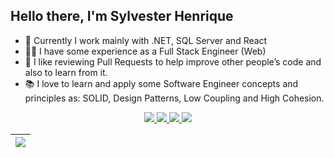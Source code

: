  ## Hello there, I'm Sylvester Henrique
  
- 🤖 Currently I work mainly with .NET, SQL Server and React
- 👨‍💻 I have some experience as a Full Stack Engineer (Web)
- 🤝 I like reviewing Pull Requests to help improve other people’s code and also to learn from it.
- 📚 I love to learn and apply some Software Engineer concepts and principles as: SOLID, Design Patterns, Low Coupling and High Cohesion.



<p align="center">
    <a href="https://www.linkedin.com/in/sylvester-henrique">
        <img src="https://img.shields.io/badge/LinkedIn-0a66c2?logo=linkedin&style=for-the-badge"></img>
    </a>
    <a href="https://stackoverflow.com/users/11799053/sylvester-henrique">
        <img src="https://img.shields.io/badge/stackoverflow-383838?logo=stackoverflow&style=for-the-badge"></img>
    </a>
    <a href="https://www.nuget.org/profiles/SylvesterH13">
        <img src="https://img.shields.io/badge/NuGet-004880?logo=nuget&style=for-the-badge"></img>
    </a>
    <a href="https://dev.to/sylvesterh13">
        <img src="https://img.shields.io/badge/dev.to-090909?logo=dev.to&style=for-the-badge&logoColor=white"></img>
    </a>  
<p>

| ![](https://github-readme-stats.vercel.app/api/top-langs/?username=SylvesterH13&hide_border=true&layout=compact&hide=C&theme=github_dark  )
| - |

